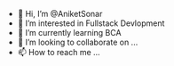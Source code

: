 - 👋 Hi, I’m @AniketSonar
- 👀 I’m interested in Fullstack Devlopment
- 🌱 I’m currently learning BCA
- 💞️ I’m looking to collaborate on ...
- 📫 How to reach me ...

<!---
AniketSonar/AniketSonar is a ✨ special ✨ repository because its `README.md` (this file) appears on your GitHub profile.
You can click the Preview link to take a look at your changes.
--->
